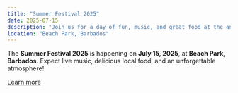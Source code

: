 ```yaml
---
title: "Summer Festival 2025"
date: 2025-07-15
description: "Join us for a day of fun, music, and great food at the annual Summer Festival!"
location: "Beach Park, Barbados"
---
```


The **Summer Festival 2025** is happening on **July 15, 2025**, at **Beach Park, Barbados**. Expect live music, delicious local food, and an unforgettable atmosphere!

[Learn more](https://example.com/summer-festival-2025)
